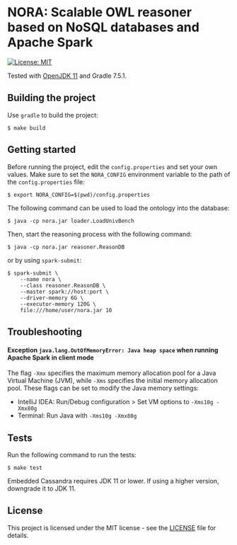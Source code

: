 # NORA: Scalable OWL reasoner based on NoSQL databases and Apache Spark

[![License: MIT](https://img.shields.io/badge/License-MIT-yellow.svg)](LICENSE)

Tested with [OpenJDK 11](https://docs.aws.amazon.com/corretto/latest/corretto-11-ug/generic-linux-install.html) and Gradle 7.5.1.

## Building the project

Use `gradle` to build the project:

```console
$ make build
```

## Getting started

Before running the project, edit the `config.properties` and set your own values. Make sure to set the `NORA_CONFIG` environment variable to the path of the `config.properties` file:

```console
$ export NORA_CONFIG=$(pwd)/config.properties
```

The following command can be used to load the ontology into the database:

```console
$ java -cp nora.jar loader.LoadUnivBench
```

Then, start the reasoning process with the following command:

```console
$ java -cp nora.jar reasoner.ReasonDB
```

or by using `spark-submit`:

```console
$ spark-submit \
    --name nora \
    --class reasoner.ReasonDB \
    --master spark://host:port \
    --driver-memory 6G \
    --executor-memory 120G \
    file:///home/user/nora.jar 10
```

## Troubleshooting

#### Exception `java.lang.OutOfMemoryError: Java heap space` when running Apache Spark in client mode 

The flag `-Xmx` specifies the maximum memory allocation pool for a Java Virtual Machine (JVM), while `-Xms` specifies the initial memory allocation pool. These flags can be set to modify the Java memory settings:

- IntelliJ IDEA: Run/Debug configuration > Set VM options to `-Xms10g -Xmx80g`
- Terminal: Run Java with `-Xms10g -Xmx80g`

## Tests

Run the following command to run the tests:

```console
$ make test
```

Embedded Cassandra requires JDK 11 or lower. If using a higher version, downgrade it to JDK 11.

## License

This project is licensed under the MIT license - see the [LICENSE](LICENSE) file for details.